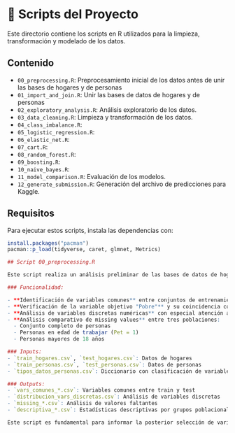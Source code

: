 # 📜 Scripts del Proyecto

Este directorio contiene los scripts en R utilizados para la limpieza, transformación y modelado de los datos.

## Contenido
- `00_preprocessing.R`: Preprocesamiento inicial de los datos antes de unir las bases de hogares y de personas
- `01_import_and_join.R`: Unir las bases de datos de hogares y de personas
- `02_exploratory_analysis.R`: Análisis exploratorio de los datos.
- `03_data_cleaning.R`: Limpieza y transformación de los datos.
- `04_class_imbalance.R`: 
- `05_logistic_regression.R`: 
- `06_elastic_net.R`: 
- `07_cart.R`: 
- `08_random_forest.R`: 
- `09_boosting.R`: 
- `10_naive_bayes.R`: 
- `11_model_comparison.R`: Evaluación de los modelos.
- `12_generate_submission.R`: Generación del archivo de predicciones para Kaggle.

## Requisitos
Para ejecutar estos scripts, instala las dependencias con:

```r
install.packages("pacman")
pacman::p_load(tidyverse, caret, glmnet, Metrics)

## Script 00_preprocessing.R

Este script realiza un análisis preliminar de las bases de datos de hogares y personas para la predicción de pobreza en Colombia.

### Funcionalidad:

- **Identificación de variables comunes** entre conjuntos de entrenamiento y prueba
- **Verificación de la variable objetivo "Pobre"** y su coincidencia con la definición del DANE
- **Análisis de variables discretas numéricas** con especial atención a los valores NA
- **Análisis comparativo de missing values** entre tres poblaciones:
  - Conjunto completo de personas
  - Personas en edad de trabajar (Pet = 1)
  - Personas mayores de 18 años

### Inputs:
- `train_hogares.csv`, `test_hogares.csv`: Datos de hogares
- `train_personas.csv`, `test_personas.csv`: Datos de personas
- `tipos_datos_personas.csv`: Diccionario con clasificación de variables

### Outputs:
- `vars_comunes_*.csv`: Variables comunes entre train y test
- `distribucion_vars_discretas.csv`: Análisis de variables discretas
- `missing_*.csv`: Análisis de valores faltantes
- `descriptiva_*.csv`: Estadísticas descriptivas por grupos poblacionales

Este script es fundamental para informar la posterior selección de variables y estrategias de feature engineering para el modelo predictivo.
